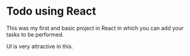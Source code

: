 # Todo using React 

This was my first and basic project in React in which you can add your tasks to be performed.   

UI is very attractive in this.


     










 


   
  





 




 





 



 




 














 



















































































